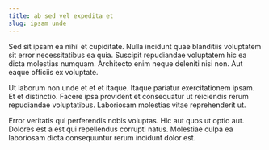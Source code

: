 ```yaml
---
title: ab sed vel expedita et
slug: ipsam unde
---
```


Sed sit ipsam ea nihil et cupiditate. Nulla incidunt quae blanditiis voluptatem sit error necessitatibus ea quia. Suscipit repudiandae voluptatem hic ea dicta molestias numquam. Architecto enim neque deleniti nisi non. Aut eaque officiis ex voluptate.

Ut laborum non unde et et et itaque. Itaque pariatur exercitationem ipsam. Et et distinctio. Facere ipsa provident et consequatur ut reiciendis rerum repudiandae voluptatibus. Laboriosam molestias vitae reprehenderit ut.

Error veritatis qui perferendis nobis voluptas. Hic aut quos ut optio aut. Dolores est a est qui repellendus corrupti natus. Molestiae culpa ea laboriosam dicta consequuntur rerum incidunt dolor est.

